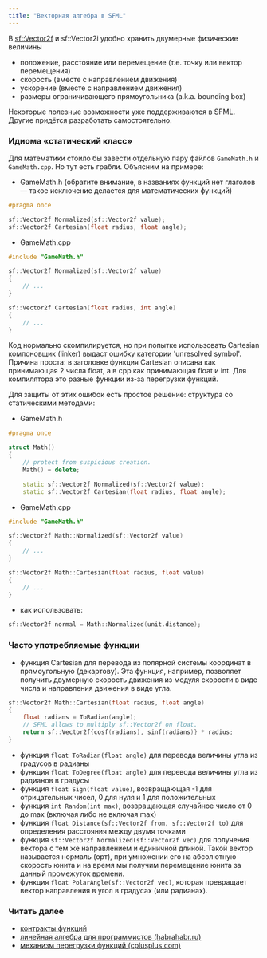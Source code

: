 ```yaml
---
title: "Векторная алгебра в SFML"
---
```


В [sf::Vector2f](http://www.sfml-dev.org/documentation/2.0/classsf_1_1Vector2.php) и sf::Vector2i удобно хранить двумерные физические величины
- положение, расстояние или перемещение (т.е. точку или вектор перемещения)
- скорость (вместе с направлением движения)
- ускорение (вместе с направлением движения)
- размеры ограничивающего прямоугольника (a.k.a. bounding box)

Некоторые полезные возможности уже поддерживаются в SFML. Другие придётся разработать самостоятельно.

### Идиома &laquo;статический класс&raquo;
Для математики стоило бы завести отдельную пару файлов ```GameMath.h``` и ```GameMath.cpp```. Но тут есть грабли. Объясним на примере:
- GameMath.h (обратите внимание, в названиях функций нет глаголов &mdash; такое исключение делается для математических функций)
```cpp
#pragma once

sf::Vector2f Normalized(sf::Vector2f value);
sf::Vector2f Cartesian(float radius, float angle);
```
- GameMath.cpp

```cpp
#include "GameMath.h"

sf::Vector2f Normalized(sf::Vector2f value)
{
    // ...
}

sf::Vector2f Cartesian(float radius, int angle)
{
    // ...
}
```
Код нормально скомпилируется, но при попытке использовать Cartesian компоновщик (linker) выдаст ошибку категории 'unresolved symbol'. Причина проста: в заголовке функция Cartesian описана как принимающая 2 числа float, а в cpp как принимающая float и int. Для компилятора это разные функции из-за перегрузки функций.

Для защиты от этих ошибок есть простое решение: структура со статическими методами:

- GameMath.h
```cpp
#pragma once

struct Math()
{
    // protect from suspicious creation.
    Math() = delete;

    static sf::Vector2f Normalized(sf::Vector2f value);
    static sf::Vector2f Cartesian(float radius, float angle);
```
- GameMath.cpp
```cpp
#include "GameMath.h"

sf::Vector2f Math::Normalized(sf::Vector2f value)
{
    // ...
}

sf::Vector2f Math::Cartesian(float radius, float value)
{
    // ...
}
```
- как использовать:
```cpp
sf::Vector2f normal = Math::Normalized(unit.distance);
```

### Часто употребляемые функции
- функция Cartesian для перевода из полярной системы координат в прямоугольную (декартову). Эта функция, например, позволяет получить двумерную скорость движения из модуля скорости в виде числа и направления движения в виде угла.
```cpp
sf::Vector2f Math::Cartesian(float radius, float angle)
{
    float radians = ToRadian(angle);
    // SFML allows to multiply sf::Vector2f on float.
    return sf::Vector2f{cosf(radians), sinf(radians)} * radius;
}
```
- функция ```float ToRadian(float angle)``` для перевода величины угла из градусов в радианы
- функция ```float ToDegree(float angle)``` для перевода величины угла из радианов в градусы
- функция ```float Sign(float value)```, возвращающая -1 для отрицательных чисел, 0 для нуля и 1 для положительных
- функция ```int Random(int max)```, возвращающая случайное число от 0 до max (включая либо не включая max)
- функция ```float Distance(sf::Vector2f from, sf::Vector2f to)``` для определения расстояния между двумя точками
- функция ```sf::Vector2f Normalized(sf::Vector2f vec)``` для получения вектора с тем же направлением и единичной длиной. Такой вектор называется нормаль (орт), при умножении его на абсолютную скорость юнита и на время мы получим перемещение юнита за данный промежуток времени.
- функция ```float PolarAngle(sf::Vector2f vec)```, которая превращает вектор направления в угол в градусах (или радианах).

### Читать далее
- [контракты функций](design-by-contract.html)
- [линейная алгебра для программистов (habrahabr.ru)](http://habrahabr.ru/post/131931/)
- [механизм перегрузки функций (cplusplus.com)](http://www.cplusplus.com/doc/tutorial/functions2/)
